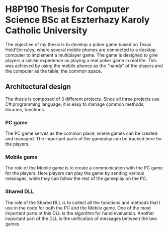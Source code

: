 # H8P190 Thesis for Computer Science BSc at Eszterhazy Karoly Catholic University

The objective of my thesis is to develop a poker game based on Texas Hold'Em rules, where several mobile phones are connected to a desktop computer to implement a multiplayer game. The game is designed to give players a similar experience as playing a real poker game in real life. This was achieved by using the mobile phones as the "hands" of the players and the computer as the table, the common space.

## Architectural design

The thesis is composed of 3 different projects. Since all three projects use C# programming language, it is easy to manage common methods, libraries, functions.

### PC game

The PC game serves as the common place, where games can be created and managed. The important parts of the gameplay can be tracked here for the players.

### Mobile game

The role of the Mobile game is to create a communication with the PC game for the players. Here players can play the game by sending various messages, while they can follow the rest of the gameplay on the PC.

### Shared DLL

The role of the Shared DLL is to collect all the functions and methods that I use in the code for both the PC and the Mobile game. One of the most important parts of this DLL is the algorithm for hand evaluation. Another important part of the DLL is the unification of messages between the two games.
